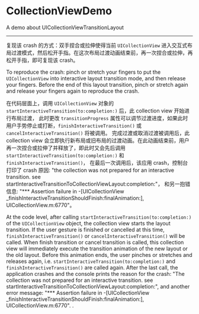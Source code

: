 # CollectionViewDemo
A demo about UICollectionViewTransitionLayout

---

复现该 crash 的方式：双手捏合或拉伸使得当前 `UICollectionView` 进入交互式布局过渡模式，然后松开手指。在这次布局过渡动画结束前，再一次捏合或拉伸，再松开手指，即可复现该 crash。

To reproduce the crash: pinch or stretch your fingers to put the `UICollectionView` into interactive layout transition mode, and then release your fingers. Before the end of this layout transition, pinch or stretch again and release your fingers again to reproduce the crash.

在代码层面上，调用 `UICollectionView` 对象的 `startInteractiveTransition(to:completion:)` 后，此 collection view 开始进行布局过渡，
此时更改 `transitionProgress` 属性可以调节过渡进度，如果此时用户手势停止或打断，`finishInteractiveTransition()` 或 `cancelInteractiveTransition()` 将被调用。
完成过渡或取消过渡被调用后，此 collection view 会立即执行新布局或旧布局的过渡动画。在此动画结束前，用户再一次捏合或拉伸了并释放了，即此时又会先后调用 `startInteractiveTransition(to:completion:)` 和 `finishInteractiveTransition()`，
在最后一次调用后，该应用 crash，控制台打印了 crash 原因: 
"the collection was not prepared for an interactive transition. see startInteractiveTransitionToCollectionViewLayout:completion:"，
和另一抱错信息: "*** Assertion failure in -[UICollectionView _finishInteractiveTransitionShouldFinish:finalAnimation:], UICollectionView.m:6770"。

At the code level, after calling `startInteractiveTransition(to:completion:)` of the `UICollectionView` object, the collection view starts the layout transition.
If the user gesture is finished or cancelled at this time, `finishInteractiveTransition()` or `cancelInteractiveTransition()` will be called.
When finish transition or cancel transition is called, this collection view will immediately execute the transition animation of the new layout or the old layout. Before this animation ends, the user pinches or stretches and releases again, i.e. `startInteractiveTransition(to:completion:)` and `finishInteractiveTransition()` are called again.
After the last call, the application crashes and the console prints the reason for the crash: 
"The collection was not prepared for an interactive transition. see startInteractiveTransitionToCollectionViewLayout:completion:",
and another error message: "*** Assertion failure in -[UICollectionView _finishInteractiveTransitionShouldFinish:finalAnimation:], UICollectionView.m:6770". .

